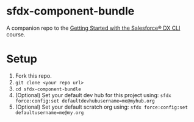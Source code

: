 # sfdx-component-bundle
A companion repo to the [Getting Started with the Salesforce® DX CLI](https://www.udemy.com/learn-sfdx/?couponCode=GITHUB) course.

# Setup

1. Fork this repo.
1. `git clone <your repo url>`
1. `cd sfdx-component-bundle`
1. (Optional) Set your default dev hub for this project using: `sfdx force:config:set defaultdevhubusername=me@myhub.org`
1. (Optional) Set your default scratch org using: `sfdx force:config:set defaultusername=me@my.org`
